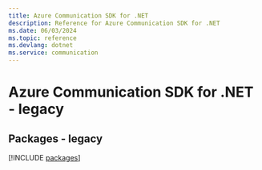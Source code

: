 ```yaml
---
title: Azure Communication SDK for .NET
description: Reference for Azure Communication SDK for .NET
ms.date: 06/03/2024
ms.topic: reference
ms.devlang: dotnet
ms.service: communication
---
```

# Azure Communication SDK for .NET - legacy
## Packages - legacy
[!INCLUDE [packages](communication-index.md)]